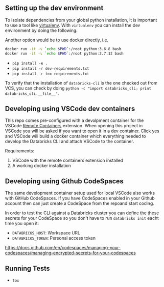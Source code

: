 Setting up the dev environment
---------------------------------
To isolate dependencies from your global python installation, it is important to use a tool like
[virtualenv](https://virtualenv.pypa.io/en/stable/). With `virtualenv` you can install the dev environment by doing the following.

Another option would be to use docker directly, i.e. 
```bash
docker run -it -v `echo $PWD`:/root python:3.6.8 bash
docker run -it -v `echo $PWD`:/root python:2.7.12 bash

```

- `pip install -e .`
- `pip install -r dev-requirements.txt`
- `pip install -r tox-requirements.txt`

To verify that the installation of `databricks-cli` is the one checked out from VCS, you can check by doing `python -c "import databricks_cli; print databricks_cli.__file__"`.

Developing using VSCode dev containers
--------------------------------------

This repo comes pre-configured with a devolpment container for the VSCode [Remote Containers](https://marketplace.visualstudio.com/items?itemName=ms-vscode-remote.remote-containers) extension. When opening this project in VSCode you will be asked if you want to open it in a dev container. Click yes and VSCode will build a docker container which everything needed to develop the Databricks CLI and attach VSCode to the container.

Requirements:

1. VSCode with the remote containers extension installed
2. A working docker installation

Developing using Github CodeSpaces
----------------------------------

The same development container setup used for local VSCode also works with GitHub CodeSpaces. If you have CodeSpaces enabled in your Github account then can just create a CodeSpace from the repoand start coding. 

In order to test the CLI against a Databricks cluster you can define the these secrets for your CodeSpace so you don't have to run `databricks init` eacht time you open it:

- `DATABRICKS_HOST`: Workspace URL
- `DATABRICKS_TOKEN`: Personal access token

https://docs.github.com/en/codespaces/managing-your-codespaces/managing-encrypted-secrets-for-your-codespaces


Running Tests
----------------
- `tox`

